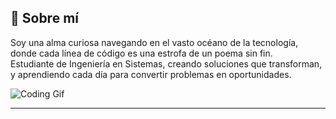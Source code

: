 ## 🚀 Sobre mí

Soy una alma curiosa navegando en el vasto océano de la tecnología,  
donde cada línea de código es una estrofa de un poema sin fin.  
Estudiante de Ingeniería en Sistemas, creando soluciones que transforman,  
y aprendiendo cada día para convertir problemas en oportunidades.

![Coding Gif]([https://media.giphy.com/media/3o7aD6G3oWUx3Vq1by/giphy.gif](https://i.gifer.com/XOsX.gif))

---
